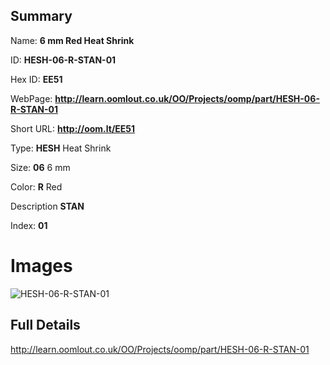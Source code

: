 

## Summary
 
Name: __6 mm Red Heat Shrink__

ID: __HESH-06-R-STAN-01__

Hex ID: __EE51__

WebPage: __http://learn.oomlout.co.uk/OO/Projects/oomp/part/HESH-06-R-STAN-01__

Short URL: __http://oom.lt/EE51__


Type: __HESH__ Heat Shrink 

Size: __06__ 6 mm 

Color: __R__ Red 

Description __STAN__  

Index: __01__


 # Images
![HESH-06-R-STAN-01](http://oomlout.com/oomp-gen/parts/HESH-06-R-STAN-01/HESH-06-R-STAN-01_420.jpg)



 ## Full Details

 http://learn.oomlout.co.uk/OO/Projects/oomp/part/HESH-06-R-STAN-01














